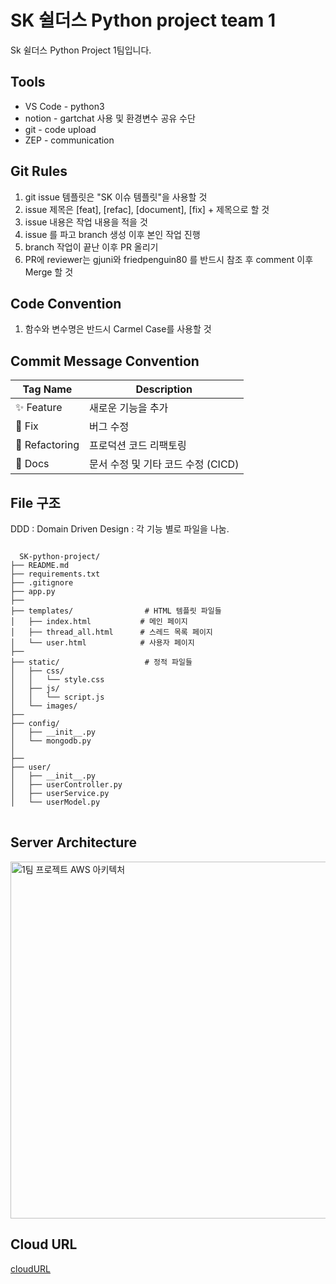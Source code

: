 # SK 쉴더스 Python project team 1
Sk 쉴더스 Python Project 1팀입니다.

## Tools
* VS Code - python3
* notion - gartchat 사용 및 환경변수 공유 수단
* git - code upload
* ZEP - communication

## Git Rules
1. git issue 템플릿은 "SK 이슈 템플릿"을 사용할 것
2. issue 제목은 [feat], [refac], [document], [fix] + 제목으로 할 것
3. issue 내용은 작업 내용을 적을 것
4. issue 를 파고 branch 생성 이후 본인 작업 진행
5. branch 작업이 끝난 이후 PR 올리기
6. PR에 reviewer는 gjuni와 friedpenguin80 를 반드시 참조 후 comment 이후 Merge 할 것

## Code Convention
1. 함수와 변수명은 반드시 Carmel Case를 사용할 것

## Commit Message Convention
| Tag Name       | Description                                    |
|----------------|------------------------------------------------|
| :sparkles: Feature    | 새로운 기능을 추가                              |
| :bug: Fix          | 버그 수정                                      |
| :hammer:  Refactoring | 프로덕션 코드 리팩토링                         |
| :memo: Docs        | 문서 수정 및 기타 코드 수정 (CICD)                                      |

## File 구조
DDD : Domain Driven Design
: 각 기능 별로 파일을 나눔.

<pre>
<code>
  SK-python-project/
├── README.md
├── requirements.txt
├── .gitignore
├── app.py                   
├── 
├── templates/                # HTML 템플릿 파일들
│   ├── index.html           # 메인 페이지 
│   ├── thread_all.html      # 스레드 목록 페이지 
│   └── user.html            # 사용자 페이지 
├── 
├── static/                   # 정적 파일들
│   ├── css/
│   │   └── style.css
│   ├── js/
│   │   └── script.js
│   └── images/
├── 
├── config/                  
│   ├── __init__.py
│   └── mongodb.py
│   
├── 
├── user/                   
│   ├── __init__.py
│   ├── userController.py
│   ├── userService.py
│   └── userModel.py
</code>  
</pre>

## Server Architecture
<img width="1141" height="571" alt="1팀 프로젝트 AWS 아키텍처" src="https://github.com/user-attachments/assets/d541410d-8e22-48c5-a617-b2ef501742b6" />

## Cloud URL
[cloudURL](http://13.125.164.116)
